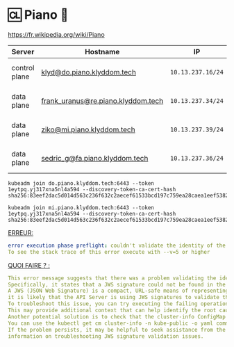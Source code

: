 # :cl: Piano :musical_keyboard:

 https://fr.wikipedia.org/wiki/Piano

| Server           | Hostname                             |  IP               | Specs                 |
|------------------|--------------------------------------|-------------------|-----------------------|
| control plane    | klyd@do.piano.klyddom.tech | `10.13.237.16/24` | 64GB Ram,      16cpus |
| data plane       | frank_uranus@re.piano.klyddom.tech | `10.13.237.34/24` | 64GB Ram,      16cpus |
| data plane       | ziko@mi.piano.klyddom.tech | `10.13.237.39/24` | 64GB Ram,       8cpus |
| data plane       | sedric_g@fa.piano.klyddom.tech | `10.13.237.36/24` | 64GB Ram,      16cpus |

```
kubeadm join do.piano.klyddom.tech:6443 --token 1eytpq.yj317xna5nl4a594 --discovery-token-ca-cert-hash sha256:83eef2dac5d014d563c236f632c2aecef61533bcd197c759ea28caea1eef5382
```

```
kubeadm join mi.piano.klyddom.tech:6443 --token 1eytpq.yj317xna5nl4a594 --discovery-token-ca-cert-hash sha256:83eef2dac5d014d563c236f632c2aecef61533bcd197c759ea28caea1eef5382
```

<ins>ERREUR:</ins> 
```yaml
error execution phase preflight: couldn't validate the identity of the API Server: could not find a JWS signature in the cluster-info ConfigMap for token ID "0d1dt4"
To see the stack trace of this error execute with --v=5 or higher
```

<ins>QUOI FAIRE ? :</ins>
```yaml
This error message suggests that there was a problem validating the identity of the API Server when executing the preflight phase of a Kubernetes operation. 
Specifically, it states that a JWS signature could not be found in the cluster-info ConfigMap for the token ID "0d1dt4".
A JWS (JSON Web Signature) is a compact, URL-safe means of representing signed content using JSON data structures. In this context, 
it is likely that the API Server is using JWS signatures to validate the authenticity of the token ID, but the necessary signature could not be found in the cluster-info ConfigMap.
To troubleshoot this issue, you can try executing the failing operation with the --v=5 or higher flag to see a more detailed stack trace of the error. 
This may provide additional context that can help identify the root cause of the problem.
Another potential solution is to check that the cluster-info ConfigMap is properly configured and contains the necessary JWS signatures. 
You can use the kubectl get cm cluster-info -n kube-public -o yaml command to view the contents of the cluster-info ConfigMap.
If the problem persists, it may be helpful to seek assistance from the Kubernetes community or consult the Kubernetes documentation for more 
information on troubleshooting JWS signature validation issues.
```
